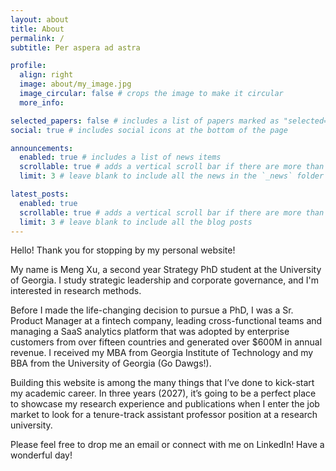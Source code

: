 ```yaml
---
layout: about
title: About
permalink: /
subtitle: Per aspera ad astra

profile:
  align: right
  image: about/my_image.jpg
  image_circular: false # crops the image to make it circular
  more_info:

selected_papers: false # includes a list of papers marked as "selected={true}"
social: true # includes social icons at the bottom of the page

announcements:
  enabled: true # includes a list of news items
  scrollable: true # adds a vertical scroll bar if there are more than 3 news items
  limit: 3 # leave blank to include all the news in the `_news` folder

latest_posts:
  enabled: true
  scrollable: true # adds a vertical scroll bar if there are more than 3 new posts items
  limit: 3 # leave blank to include all the blog posts
---
```


Hello! Thank you for stopping by my personal website!

My name is Meng Xu, a second year Strategy PhD student at the University of Georgia. I study strategic leadership and corporate governance, and I'm interested in research methods.

Before I made the life-changing decision to pursue a PhD, I was a Sr. Product Manager at a fintech company, leading cross-functional teams and managing a SaaS analytics platform that was adopted by enterprise customers from over fifteen countries and generated over $600M in annual revenue. I received my MBA from Georgia Institute of Technology and my BBA from the University of Georgia (Go Dawgs!).

Building this website is among the many things that I’ve done to kick-start my academic career. In three years (2027), it’s going to be a perfect place to showcase my research experience and publications when I enter the job market to look for a tenure-track assistant professor position at a research university.

Please feel free to drop me an email or connect with me on LinkedIn! Have a wonderful day! <i class="fa-solid fa-coffee"></i>
